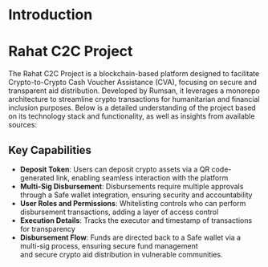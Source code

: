 # Introduction

# Rahat C2C Project

The Rahat C2C Project is a blockchain-based platform designed to facilitate Crypto-to-Crypto Cash Voucher Assistance (CVA), focusing on secure and transparent aid distribution. Developed by Rumsan, it leverages a monorepo architecture to streamline crypto transactions for humanitarian and financial inclusion purposes. Below is a detailed understanding of the project based on its technology stack and functionality, as well as insights from available sources:

## Key Capabilities

- **Deposit Token**: Users can deposit crypto assets via a QR code-generated link, enabling seamless interaction with the platform  
- **Multi-Sig Disbursement**: Disbursements require multiple approvals through a Safe wallet integration, ensuring security and accountability  
- **User Roles and Permissions**: Whitelisting controls who can perform disbursement transactions, adding a layer of access control  
- **Execution Details**: Tracks the executor and timestamp of transactions for transparency  
- **Disbursement Flow**: Funds are directed back to a Safe wallet via a multi-sig process, ensuring secure fund management  
 and secure crypto aid distribution in vulnerable communities.

